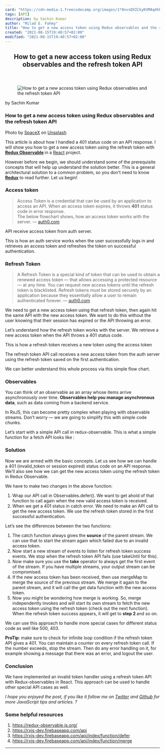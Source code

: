 ```yaml
---
card: "https://cdn-media-1.freecodecamp.org/images/1*0nvsQXICkyKVMAq4hbYRPg.jpeg"
tags: [API]
description: by Sachin Kumar
author: "Milad E. Fahmy"
title: "How to get a new access token using Redux observables and the refresh token API"
created: "2021-08-15T19:40:57+02:00"
modified: "2021-08-15T19:40:57+02:00"
---
```

<div class="site-wrapper">
<main id="site-main" class="site-main outer">
<div class="inner">
<article class="post-full post tag-api tag-react tag-javascript tag-tech tag-programming ">
<header class="post-full-header">
<h1 class="post-full-title">How to get a new access token using Redux observables and the refresh token API</h1>
</header>
<figure class="post-full-image">
<picture>
<source media="(max-width: 700px)" sizes="1px" srcset="data:image/gif;base64,R0lGODlhAQABAIAAAAAAAP///yH5BAEAAAAALAAAAAABAAEAAAIBRAA7 1w">
<source media="(min-width: 701px)" sizes="(max-width: 800px) 400px,
(max-width: 1170px) 700px,
1400px" srcset="https://cdn-media-1.freecodecamp.org/images/1*0nvsQXICkyKVMAq4hbYRPg.jpeg 300w,
https://cdn-media-1.freecodecamp.org/images/1*0nvsQXICkyKVMAq4hbYRPg.jpeg 600w,
https://cdn-media-1.freecodecamp.org/images/1*0nvsQXICkyKVMAq4hbYRPg.jpeg 1000w,
https://cdn-media-1.freecodecamp.org/images/1*0nvsQXICkyKVMAq4hbYRPg.jpeg 2000w">
<img onerror="this.style.display='none'" src="https://cdn-media-1.freecodecamp.org/images/1*0nvsQXICkyKVMAq4hbYRPg.jpeg" alt="How to get a new access token using Redux observables and the refresh token API">
</picture>
</figure>
<section class="post-full-content">
<div class="post-content medium-migrated-article">
<p>by Sachin Kumar</p>
<h1 id="how-to-get-a-new-access-token-using-redux-observables-and-the-refresh-token-api">How to get a new access token using Redux observables and the refresh token API</h1>
<figcaption>Photo by <a href="https://unsplash.com/photos/MEW1f-yu2KI?utm_source=unsplash&amp;utm_medium=referral&amp;utm_content=creditCopyText" rel="noopener" target="_blank" title="">SpaceX</a> on <a href="https://unsplash.com/collections/827807/technic?utm_source=unsplash&amp;utm_medium=referral&amp;utm_content=creditCopyText" rel="noopener" target="_blank" title="">Unsplash</a></figcaption>
</figure>
<p>This article is about how I handled a 401 status code on an API response. I will show you how to get a new access token using the refresh token with <a href="https://redux-observable.js.org/" rel="noopener"><strong>Redux Observable</strong></a><strong> </strong>in a <a href="https://reactjs.org/" rel="noopener">React</a> project.</p>
<p>However before we begin, we should understand some of the prerequisite concepts that will help up understand the solution better. This is a general architectural solution to a common problem, so you don’t need to know <a href="https://redux.js.org/" rel="noopener"><strong>Redux</strong></a> to read further. Let us begin!</p>
<h3 id="access-token"><strong>Access token</strong></h3>
<blockquote>Access Token is a credential that can be used by an application to access an API. When an access token expires, it throws <strong>401</strong> status code in error response.<br>The below flowchart shows, how an access token works with the server. — <a href="https://auth0.com/docs/tokens/access-token" rel="noopener">auth0.com</a></blockquote>
<figcaption>API receive access token from auth server.</figcaption>
</figure>
<p>This is how an auth service works when the user successfully logs in and retrieves an access token and refreshes the token on successful authentication.</p>
<h3 id="refresh-token"><strong>Refresh Token</strong></h3>
<blockquote>A Refresh Token is a special kind of token that can be used to obtain a renewed access token — that allows accessing a protected resource — at any time. You can request new access tokens until the refresh token is blacklisted. Refresh tokens must be stored securely by an application because they essentially allow a user to remain authenticated forever. — <a href="https://auth0.com/docs/tokens/access-token" rel="noopener">auth0.com</a></blockquote>
<p>We need to get a new access token using that refresh token, then again hit the same API with the new access token. We want to do this without the user knowing that their session has expired or the API throwing an error.</p>
<p>Let’s understand how the refresh token works with the server. We retrieve a new access token when the API throws a 401 status code.</p>
<figcaption>This is how a refresh token receives a new token using the access token</figcaption>
</figure>
<p>The refresh token API call receives a new access token from the auth server using the refresh token saved on the first authentication.</p>
<p>We can better understand this whole process via this simple flow chart.</p>
<h3 id="observables"><strong>Observables</strong></h3>
<p>You can think of an observable as an array whose items arrive asynchronously over time. <strong>Observables help you manage asynchronous data</strong>, such as data coming from a backend service.</p>
<p>In RxJS, this can become pretty complex when playing with observable streams. Don’t worry — we are going to simplify this with simple code chunks.</p>
<p>Let’s start with a simple API call in redux-observable. This is what a simple function for a fetch API looks like :</p>
<h3 id="solution">Solution</h3>
<p>Now we are armed with the basic concepts. Let us see how we can handle a 401 (invalid_token or session expired) status code on an API response. We’ll also see how we can get the new access token using the refresh token in Redux Observable.</p>
<p>We have to make two changes in the above function:</p>
<ol>
<li>Wrap our API call in Observables.defer(). We want to get ahold of that function to call again when the new valid access token is received.</li>
<li>When we get a 401 status in catch error. We need to make an API call to get the new access token. We use the refresh token stored in the first successful authentication.</li>
</ol>
<p>Let’s see the differences between the two functions:</p>
<ol>
<li>The catch function always gives the <strong>source</strong> of the parent stream. We can use that to start the stream again which failed due to an invalid access token.</li>
<li>Now start a new stream of events to listen for refresh token success events. We stop when the refresh token API fails (use takeUntil for this).</li>
<li>Now make sure you use the <strong>take</strong> operator to always get the first event of the stream. If you have multiple streams, your output stream can be compromised.</li>
<li>If the new access token has been received, then use mergeMap to merge the source of the previous stream. We merge it again to the parent stream, and it will call the get data function with the new access token.</li>
<li>Now you might be wondering how merge is working. So, merge independently invokes and will start its own stream to fetch the new access token using the refresh token (check out the next function). When the refresh token success appears, it will get to <strong>step 2 </strong>and so on.</li>
</ol>
<p>We can use this approach to handle more special cases for different status code as well like 500, 403.</p>
<p><strong>ProTip</strong>: make sure to check for infinite loop condition if the refresh token API gives a 401. You can maintain a counter on every refresh token call. If the number exceeds, stop the stream. Then do any error handling on it, for example showing a message that there was an error, and logout the user.</p>
<h3 id="conclusion">Conclusion</h3>
<p>We have implemented an invalid token handler using a refresh token API with Redux-observables in React. This approach can be used to handle other special API cases as well.</p>
<p><em>I hope you enjoyed the post, if you like it follow me on <a href="https://twitter.com/_i_am_sachin" rel="noopener">Twitter</a> and <a href="https://github.com/sachinKumarGautam" rel="noopener">Github</a> for more JavaScript tips and articles. ?</em></p>
<h3 id="some-helpful-resources">Some helpful resources</h3>
<ol>
<li><a href="https://redux-observable.js.org/" rel="noopener">https://redux-observable.js.org/</a></li>
<li><a href="https://rxjs-dev.firebaseapp.com/api" rel="noopener">https://rxjs-dev.firebaseapp.com/api</a></li>
<li><a href="https://rxjs-dev.firebaseapp.com/api/index/function/defer" rel="noopener">https://rxjs-dev.firebaseapp.com/api/index/function/defer</a></li>
<li><a href="https://rxjs-dev.firebaseapp.com/api/index/function/merge" rel="noopener">https://rxjs-dev.firebaseapp.com/api/index/function/merge</a></li>
</ol>
</div>
<hr>
</section>
</article>
</div>
</main>
</div>
<!-- Google Tag Manager (noscript) -->
<!-- End Google Tag Manager (noscript) -->
